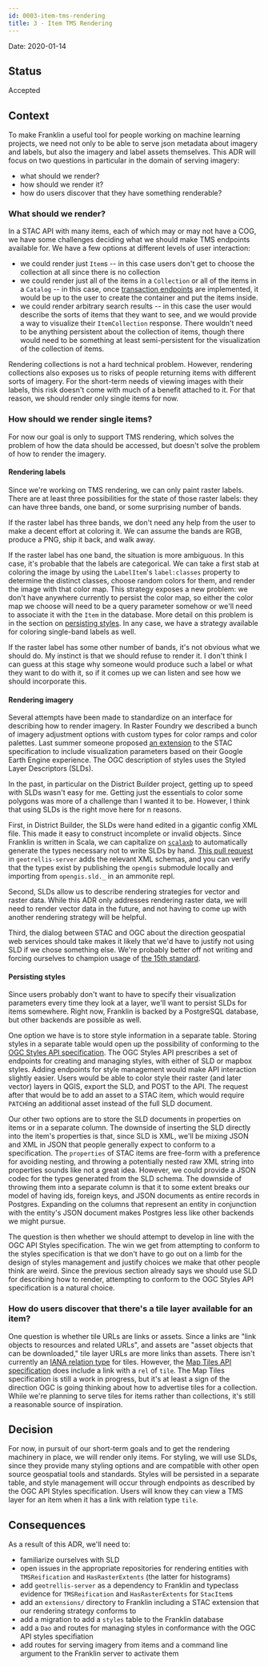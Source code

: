 ```yaml
---
id: 0003-item-tms-rendering
title: 3 - Item TMS Rendering
---
```


Date: 2020-01-14

Status
------

Accepted

Context
-------

To make Franklin a useful tool for people working on machine learning
projects, we need not only to be able to serve json metadata about
imagery and labels, but also the imagery and label assets themselves.
This ADR will focus on two questions in particular in the domain of
serving imagery:

-   what should we render?
-   how should we render it?
-   how do users discover that they have something renderable?

### What should we render?

In a STAC API with many items, each of which may or may not have a COG,
we have some challenges deciding what we should make TMS endpoints
available for. We have a few options at different levels of user
interaction:

-   we could render just `Item`s -- in this case users don't get to
    choose the collection at all since there is no collection
-   we could render just all of the items in a `Collection` or all of
    the items in a `Catalog` -- in this case, once [transaction
    endpoints](https://github.com/azavea/franklin/issues/4) are
    implemented, it would be up to the user to create the container and
    put the items inside.
-   we could render arbitrary search results -- in this case the user
    would describe the sorts of items that they want to see, and we
    would provide a way to visualize their `ItemCollection` response.
    There wouldn't need to be anything persistent about the collection
    of items, though there would need to be something at least
    semi-persistent for the visualization of the collection of items.

Rendering collections is not a hard technical problem. However,
rendering collections also exposes us to risks of people returning items
with different sorts of imagery. For the short-term needs of viewing
images with their labels, this risk doesn't come with much of a benefit
attached to it. For that reason, we should render only single items for
now.

### How should we render single items?

For now our goal is only to support TMS rendering, which solves the
problem of how the data should be accessed, but doesn't solve the
problem of how to render the imagery.

#### Rendering labels

Since we're working on TMS rendering, we can only paint raster labels.
There are at least three possibilities for the state of those raster
labels: they can have three bands, one band, or some surprising number
of bands.

If the raster label has three bands, we don't need any help from the
user to make a decent effort at coloring it. We can assume the bands are
RGB, produce a PNG, ship it back, and walk away.

If the raster label has one band, the situation is more ambiguous. In
this case, it's probable that the labels are categorical. We can take a
first stab at coloring the image by using the `LabelItem`'s
`label:classes` property to determine the distinct classes, choose
random colors for them, and render the image with that color map. This
strategy exposes a new problem: we don't have anywhere currently to
persist the color map, so either the color map we choose will need to be
a query parameter somehow or we'll need to associate it with the `Item`
in the database. More detail on this problem is in the section on
[persisting styles](#persisting-styles). In any case, we have a strategy
available for coloring single-band labels as well.

If the raster label has some other number of bands, it's not obvious
what we should do. My instinct is that we should refuse to render it. I
don't think I can guess at this stage why someone would produce such a
label or what they want to do with it, so if it comes up we can listen
and see how we should incorporate this.

#### Rendering imagery

Several attempts have been made to standardize on an interface for
describing how to render imagery. In Raster Foundry we described a bunch
of imagery adjustment options with custom types for color ramps and
color palettes. Last summer someone proposed [an
extension](https://github.com/radiantearth/stac-spec/pull/470) to the
STAC specification to include visualization parameters based on their
Google Earth Engine experience. The OGC description of styles uses the
Styled Layer Descriptors (SLDs).

In the past, in particular on the District Builder project, getting up
to speed with SLDs wasn't easy for me. Getting just the essentials to
color some polygons was more of a challenge than I wanted it to be.
However, I think that using SLDs is the right move here for n reasons.

First, in District Builder, the SLDs were hand edited in a gigantic
config XML file. This made it easy to construct incomplete or invalid
objects. Since Franklin is written in Scala, we can capitalize on
[`scalaxb`](http://scalaxb.org/) to automatically generate the types
necessary not to write SLDs by hand. [This pull
request](https://github.com/geotrellis/geotrellis-server/pull/186) in
`geotrellis-server` adds the relevant XML schemas, and you can verify
that the types exist by publishing the `opengis` submodule locally and
importing from `opengis.sld._` in an ammonite repl.

Second, SLDs allow us to describe rendering strategies for vector and
raster data. While this ADR only addresses rendering raster data, we
will need to render vector data in the future, and not having to come up
with another rendering strategy will be helpful.

Third, the dialog between STAC and OGC about the direction geospatial
web services should take makes it likely that we'd have to justify not
using SLD if we chose something else. We're probably better off not
writing and forcing ourselves to champion usage of [the 15th
standard](https://xkcd.com/927/).

#### Persisting styles

Since users probably don't want to have to specify their visualization
parameters every time they look at a layer, we'll want to persist SLDs
for items somewhere. Right now, Franklin is backed by a PostgreSQL
database, but other backends are possible as well.

One option we have is to store style information in a separate table.
Storing styles in a separate table would open up the possibility of
conforming to the
[OGC Styles API specification](https://app.swaggerhub.com/apis/UAB-CREAF/opf-style-api/1.0.0#/sld-10).
The OGC Styles API prescribes a set of endpoints for creating and managing
styles, with either of SLD or mapbox styles. Adding endpoints for style
management would make API interaction slightly easier. Users would be able
to color style their raster (and later vector) layers in QGIS, export
the SLD, and POST to the API. The request after that would be to add
an asset to a STAC item, which would require `PATCH`ing an additional
asset instead of the full SLD document.

Our other two options are to store the SLD documents in properties on
items or in a separate column.
The downside of inserting the SLD directly into the item's properties is
that, since SLD is XML, we'll be mixing JSON and XML in JSON that people
generally expect to conform to a specification. The `properties` of STAC
items are free-form with a preference for avoiding nesting, and throwing
a potentially nested raw XML string into properties sounds like not a
great idea. However, we could provide a JSON codec for the types
generated from the SLD schema. The downside of throwing them into a
separate column is that it to some extent breaks our model of having ids,
foreign keys, and JSON documents as entire records in Postgres. Expanding
on the columns that represent an entity in conjunction with the entity's
JSON document makes Postgres less like other backends we might pursue.

The question is then whether we should attempt to develop in line with
the OGC API Styles specification.
The win we get from attempting to conform to the styles specification
is that we don't have to go out on a limb for the design of styles
management and justify choices we make that other people think are
weird. Since the previous section already says we should use SLD for
describing how to render, attempting to conform to the OGC Styles API
specification is a natural choice.

### How do users discover that there's a tile layer available for an item?

One question is whether tile URLs are links or assets. Since a links are
"link objects to resources and related URLs", and assets are "asset objects
that can be downloaded," tile layer URLs are more links than assets. There isn't
currently an
[IANA relation type](https://www.iana.org/assignments/link-relations/link-relations.xhtml)
for tiles. However, the
[Map Tiles API specification](https://github.com/opengeospatial/OGC-API-Maps/blob/master/standard/openapi/ogc-api-map-tiles.yaml#L97-L116)
does include a link with a `rel` of `tile`. The Map Tiles specification is
still a work in progress, but it's at least a sign of the direction OGC
is going thinking about how to advertise tiles for a collection. While
we're planning to serve tiles for items rather than collections, it's still
a reasonable source of inspiration.

Decision
--------

For now, in pursuit of our short-term goals and to get the rendering
machinery in place, we will render only items. For styling, we will use
SLDs, since they provide many styling options and are compatible with
other open source geospatial tools and standards. Styles will be persisted
in a separate table, and style management will occur through endpoints
as described by the OGC API Styles specification. Users will know they
can view a TMS layer for an item when it has a link with relation type
`tile`.

Consequences
------------

As a result of this ADR, we'll need to:

- familiarize ourselves with SLD
- open issues in the appropriate repositories for rendering entities with `TMSReification`
  and `HasRasterExtents` (the latter for histograms)
- add `geotrellis-server` as a dependency to Franklin and typeclass evidence for `TMSReification`
  and `HasRasterExtents` for `StacItem`s
- add an `extensions/` directory to Franklin including a STAC extension that our rendering strategy
  conforms to
- add a migration to add a `styles` table to the Franklin database
- add a `Dao` and routes for managing styles in conformance with the OGC API styles specifiation
- add routes for serving imagery from items and a command line argument to the Franklin server
  to activate them
